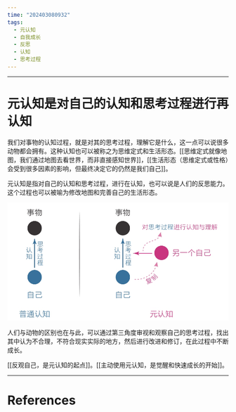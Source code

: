 ```yaml
---
time: "202403080932"
tags:
  - 元认知
  - 自我成长
  - 反思
  - 认知
  - 思考过程
---
```


--- 
# 元认知是对自己的认知和思考过程进行再认知

我们对事物的认知过程，就是对其的思考过程，理解它是什么，这一点可以说很多动物都会拥有。这种认知也可以被称之为思维定式和生活形态。[[思维定式就像地图，我们通过地图去看世界，而非直接感知世界]]，[[生活形态（思维定式或性格）会受到很多因素的影响，但最终决定它的仍然是我们自己]]。

元认知是指对自己的认知和思考过程，进行在认知，也可以说是人们的反思能力。这个过程也可以被喻为修改地图和完善自己的生活形态。

![image.png](https://raw.githubusercontent.com/TsingtenHsu/image-hosting/PicGo/202402210936269.png)

人们与动物的区别也在与此，可以通过第三角度审视和观察自己的思考过程，找出其中认为不合理，不符合现实实际的地方，然后进行改进和修订，在此过程中不断成长。

[[反观自己，是元认知的起点]]。[[主动使用元认知，是觉醒和快速成长的开始]]。

---
# References

